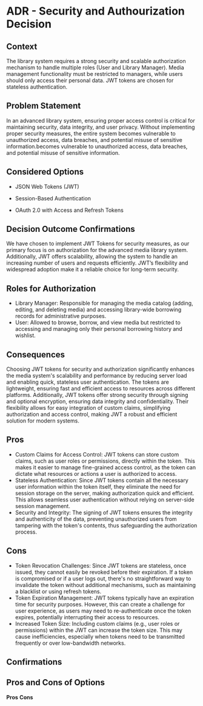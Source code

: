 # ADR - Security and Authourization Decision

## Context 
The library system requires a strong security and scalable authorization mechanism to handle multiple roles (User and Library Manager). Media management functionality must be restricted to managers, while users should only access their personal data. JWT tokens are chosen for stateless authentication.

## Problem Statement
In an advanced library  system, ensuring proper access control is critical for maintaining security, data integrity, and user privacy. Without implementing proper security measures, the entire system becomes vulnerable to unauthorized access, data breaches, and potential misuse of sensitive information.becomes vulnerable to unauthorized access, data breaches, and potential misuse of sensitive information.

## Considered Options
- JSON Web Tokens (JWT)

- Session-Based Authentication

- OAuth 2.0 with Access and Refresh Tokens

## Decision Outcome Confirmations
We have chosen to implement JWT Tokens for security measures, as our primary focus is on authorization for the advanced media library system. Additionally, JWT offers scalability, allowing the system to handle an increasing number of users and requests efficiently. JWT’s flexibility and widespread adoption make it a reliable choice for long-term security.

## Roles for Authorization

- Library Manager: Responsible for managing the media catalog (adding, editing, and deleting media) and accessing library-wide borrowing records for administrative purposes.
- User: Allowed to browse, borrow, and view media but restricted to accessing and managing only their personal borrowing history and wishlist.

## Consequences

Choosing JWT tokens for security and authorization significantly enhances the media system's scalability and performance by reducing server load and enabling quick, stateless user authentication. The tokens are lightweight, ensuring fast and efficient access to resources across different platforms. Additionally, JWT tokens offer strong security through signing and optional encryption, ensuring data integrity and confidentiality. Their flexibility allows for easy integration of custom claims, simplifying authorization and access control, making JWT a robust and efficient solution for modern systems.

## Pros
- Custom Claims for Access Control: JWT tokens can store custom claims, such as user roles or permissions, directly within the token. This makes it easier to manage fine-grained access control, as the token can dictate what resources or actions a user is authorized to access.
- Stateless Authentication: Since JWT tokens contain all the necessary user information within the token itself, they eliminate the need for session storage on the server, making authorization quick and efficient. This allows seamless user authentication without relying on server-side session management.
- Security and Integrity: The signing of JWT tokens ensures the integrity and authenticity of the data, preventing unauthorized users from tampering with the token's contents, thus safeguarding the authorization process.

## Cons
- Token Revocation Challenges: Since JWT tokens are stateless, once issued, they cannot easily be revoked before their expiration. If a token is compromised or if a user logs out, there's no straightforward way to invalidate the token without additional mechanisms, such as maintaining a blacklist or using refresh tokens.
- Token Expiration Management: JWT tokens typically have an expiration time for security purposes. However, this can create a challenge for user experience, as users may need to re-authenticate once the token expires, potentially interrupting their access to resources.
- Increased Token Size: Including custom claims (e.g., user roles or permissions) within the JWT can increase the token size. This may cause inefficiencies, especially when tokens need to be transmitted frequently or over low-bandwidth networks.

## Confirmations

## Pros and Cons of Options
**Pros**
**Cons**


